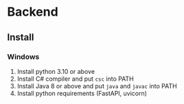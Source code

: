 # Backend

## Install
### Windows
1. Install python 3.10 or above
2. Install C# compiler and put `csc` into PATH
3. Install Java 8 or above and put `java` and `javac` into PATH
4. Install python requirements (FastAPI, uvicorn)